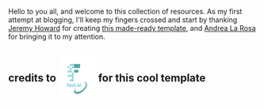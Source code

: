 
Hello to you all, and welcome to this collection of resources. As my first attempt at blogging, I'll keep my fingers crossed and start by thanking [Jeremy Howard](https://twitter.com/jeremyphoward) for creating [this made-ready template](https://www.fast.ai/2020/01/16/fast_template), and [Andrea La Rosa](https://twitter.com/larosaandrea) for bringing it to my attention.

## credits to <img src="images/logo.png" width="75" img align="center"/> for this cool template

